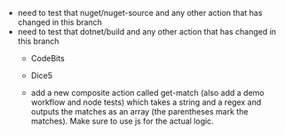 - need to test that nuget/nuget-source and any other action that has changed in this branch
- need to test that dotnet/build and any other action that has changed in this branch
  - CodeBits
  - Dice5

  - add a new composite action called get-match (also add a demo workflow and node tests) which takes a string and a regex and outputs the matches as an array (the parentheses mark the matches). Make sure to use js for the actual logic.